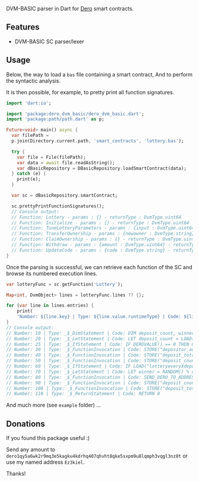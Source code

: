 DVM-BASIC parser in Dart for [Dero] smart contracts.

## Features

* DVM-BASIC SC parser/lexer

## Usage

Below, the way to load a `bas` file containing a smart contract, And to perform the syntactic
analysis.

It is then possible, for example, to pretty print all function signatures.

```dart
import 'dart:io';

import 'package:dero_dvm_basic/dero_dvm_basic.dart';
import 'package:path/path.dart' as p;

Future<void> main() async {
  var filePath =
  p.join(Directory.current.path, 'smart_contracts', 'lottery.bas');

  try {
    var file = File(filePath);
    var data = await file.readAsString();
    var dBasicRepository = DBasicRepository.loadSmartContract(data);
  } catch (e) {
    print(e);
  }

  var sc = dBasicRepository.smartContract;

  sc.prettyPrintFunctionSignatures();
  // Console output:
  // Function: Lottery - params : {} - returnType : DvmType.uint64
  // Function: Initialize - params : {} - returnType : DvmType.uint64
  // Function: TuneLotteryParameters - params : {input : DvmType.uint64, lotteryeveryXdeposit : DvmType.uint64, lotterygiveback : DvmType.uint64} - returnType : DvmType.uint64
  // Function: TransferOwnership - params : {newowner : DvmType.string} - returnType : DvmType.uint64
  // Function: ClaimOwnership - params : {} - returnType : DvmType.uint64
  // Function: Withdraw - params : {amount : DvmType.uint64} - returnType : DvmType.uint64
  // Function: UpdateCode - params : {code : DvmType.string} - returnType : DvmType.uint64
}
```

Once the parsing is successful, we can retrieve each function of the SC and browse its 
numbered execution lines.

```dart
var lotteryFunc = sc.getFunction('Lottery');

Map<int, DvmObject> lines = lotteryFunc.lines ?? {};

for (var line in lines.entries) {
    print(
    'Number: ${line.key} | Type: ${line.value.runtimeType} | Code: ${line.value.toDBasicCode()}');
}
// Console output:
// Number: 10 | Type: _$_DimStatement | Code: DIM deposit_count, winner as Uint64
// Number: 20 | Type: _$_LetStatement | Code: LET deposit_count = LOAD("deposit_count") + 1
// Number: 25 | Type: _$_IfStatement | Code: IF DEROVALUE() == 0 THEN GOTO 110
// Number: 30 | Type: _$_FunctionInvocation | Code: STORE("depositor_address" + (deposit_count - 1), SIGNER())
// Number: 40 | Type: _$_FunctionInvocation | Code: STORE("deposit_total", LOAD("deposit_total") + DEROVALUE())
// Number: 50 | Type: _$_FunctionInvocation | Code: STORE("deposit_count", deposit_count)
// Number: 60 | Type: _$_IfStatement | Code: IF LOAD("lotteryeveryXdeposit") > deposit_count THEN GOTO 110
// Number: 70 | Type: _$_LetStatement | Code: LET winner = RANDOM() % deposit_count
// Number: 80 | Type: _$_FunctionInvocation | Code: SEND_DERO_TO_ADDRESS(LOAD("depositor_address" + winner), LOAD("lotterygiveback") * LOAD("deposit_total") / 10000)
// Number: 90 | Type: _$_FunctionInvocation | Code: STORE("deposit_count", 0)
// Number: 100 | Type: _$_FunctionInvocation | Code: STORE("deposit_total", 0)
// Number: 110 | Type: _$_ReturnStatement | Code: RETURN 0
```

And much more (see `example` folder) ...

## Donations

If you found this package useful :)

Send any amount to `dero1qy5a6wk2r9mq3e5kagku4kdrhq407qhvht8qke5sxpm9u8lqmph3vqgl3nz8t` or use my
named address `Ez3kiel`.

Thanks!

[Dero]: https://dero.io/